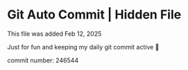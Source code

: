 # Git Auto Commit | Hidden File

This file was added Feb 12, 2025

Just for fun and keeping my daily git commit active 🤪

commit number: 246544
